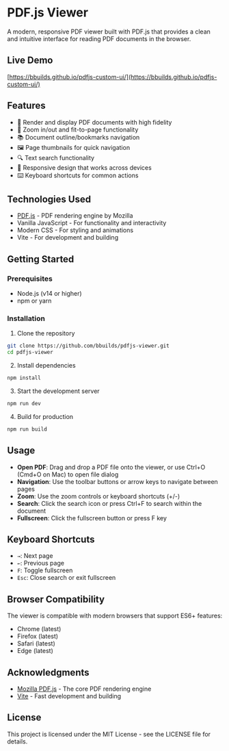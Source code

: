 # PDF.js Viewer

A modern, responsive PDF viewer built with PDF.js that provides a clean and intuitive interface for reading PDF documents in the browser.

## Live Demo

[https://bbuilds.github.io/pdfjs-custom-ui/](https://bbuilds.github.io/pdfjs-custom-ui/)

## Features

- 📄 Render and display PDF documents with high fidelity
- 🔎 Zoom in/out and fit-to-page functionality
- 📚 Document outline/bookmarks navigation
- 🖼️ Page thumbnails for quick navigation
- 🔍 Text search functionality
- 📱 Responsive design that works across devices
- ⌨️ Keyboard shortcuts for common actions

## Technologies Used

- [PDF.js](https://mozilla.github.io/pdf.js/) - PDF rendering engine by Mozilla
- Vanilla JavaScript - For functionality and interactivity
- Modern CSS - For styling and animations
- Vite - For development and building

## Getting Started

### Prerequisites

- Node.js (v14 or higher)
- npm or yarn

### Installation

1. Clone the repository

```bash
git clone https://github.com/bbuilds/pdfjs-viewer.git
cd pdfjs-viewer
```

2. Install dependencies

```bash
npm install
```

3. Start the development server

```bash
npm run dev
```

4. Build for production

```bash
npm run build
```

## Usage

- **Open PDF**: Drag and drop a PDF file onto the viewer, or use Ctrl+O (Cmd+O on Mac) to open file dialog
- **Navigation**: Use the toolbar buttons or arrow keys to navigate between pages
- **Zoom**: Use the zoom controls or keyboard shortcuts (+/-)
- **Search**: Click the search icon or press Ctrl+F to search within the document
- **Fullscreen**: Click the fullscreen button or press F key

## Keyboard Shortcuts

- `→`: Next page
- `←`: Previous page
- `F`: Toggle fullscreen
- `Esc`: Close search or exit fullscreen

## Browser Compatibility

The viewer is compatible with modern browsers that support ES6+ features:

- Chrome (latest)
- Firefox (latest)
- Safari (latest)
- Edge (latest)

## Acknowledgments

- [Mozilla PDF.js](https://mozilla.github.io/pdf.js/) - The core PDF rendering engine
- [Vite](https://vitejs.dev/) - Fast development and building

## License

This project is licensed under the MIT License - see the LICENSE file for details.
